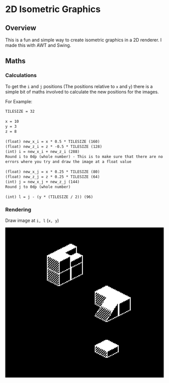 # 2D Isometric Graphics

## Overview

This is a fun and simple way to create isometric graphics in a 2D renderer. I made this with AWT and Swing.

## Maths

### Calculations

To get the `i` and `j` positions (The positions relative to `x` and `y`) there is a simple bit of maths involved to calculate the new positions for the images.

For Example:
```
TILESIZE = 32

x = 10
y = 3
z = 8

(float) new_x_i = x * 0.5 * TILESIZE (160)
(float) new_z_i = z * -0.5 * TILESIZE (128)
(int) i = new_x_i + new_z_i (288)
Round i to 0dp (whole number) - This is to make sure that there are no errors where you try and draw the image at a float value

(float) new_x_j = x * 0.25 * TILESIZE (80)
(float) new_z_j = z * 0.25 * TILESIZE (64)
(int) j = new_x_j + new_z_j (144)
Round j to 0dp (whole number)

(int) l = j - (y * (TILESIZE / 2)) (96)
```

### Rendering

Draw image at `i, l` (`x, y`)

![Image](https://github.com/404-WasFound/2d-isometric-graphics/blob/main/screenshot.jpg)
